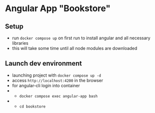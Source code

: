 # Angular App "Bookstore"

## Setup
* run `docker compose up` on first run to install angular and all necessary libraries
* this will take some time until all node modules are downloaded

## Launch dev environment
* launching project with `docker compose up -d`
* access `http://localhost:4200` in the browser
* for angular-cli login into container 
* * `docker compose exec angular-app bash`
* * `cd bookstore`